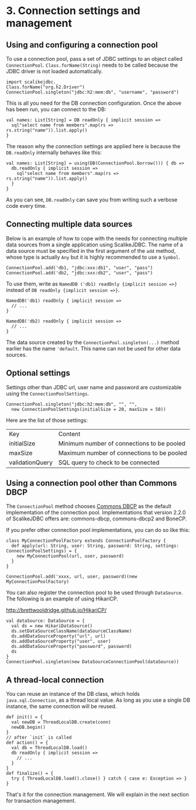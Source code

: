 # 3. Connection settings and management

## Using and configuring a connection pool

To use a connection pool, pass a set of JDBC settings to an object called `ConnectionPool`. `Class.forName(String)` needs to be called because the JDBC driver is not loaded automatically.

    import scalikejdbc._
    Class.forName("org.h2.Driver")
    ConnectionPool.singleton("jdbc:h2:mem:db", "username", "password")

This is all you need for the DB connection configuration. Once the above has been run, you can connect to the DB:

    val names: List[String] = DB readOnly { implicit session =>
      sql"select name from members".map(rs => rs.string("name")).list.apply()
    }

The reason why the connection settings are applied here is because the `DB.readOnly` internally behaves like this:

    val names: List[String] = using(DB(ConnectionPool.borrow())) { db => 
      db.readOnly { implicit session => 
        sql"select name from members".map(rs => rs.string("name")).list.apply()
      }
    }

As you can see, `DB.readOnly` can save you from writing such a verbose code every time.

## Connecting multiple data sources

Below is an example of how to cope with the needs for connecting multiple data sources from a single application using ScalikeJDBC. The name of a data source must be specified in the first argument of the `add` method, whose type is actually `Any` but it is highly recommended to use a `Symbol`.

    ConnectionPool.add('db1, "jdbc:xxx:db1", "user", "pass")
    ConnectionPool.add('db2, "jdbc:xxx:db2", "user", "pass")

To use them, write as `NamedDB ('db1) readOnly {implicit session =>}` instead of `DB readOnly {implicit session =>}`.

    NamedDB('db1) readOnly { implicit session =>
      // ...
    }
    
    NamedDB('db2) readOnly { implicit session =>
      // ...
    }

The data source created by the `ConnectionPool.singleton(...)` method earlier has the name `'default`. This name can not be used for other data sources.


## Optional settings

Settings other than JDBC url, user name and password are customizable using the `ConnectionPoolSettings`.

    ConnectionPool.singleton("jdbc:h2:mem:db", "", "", 
      new ConnectionPoolSettings(initialSize = 20, maxSize = 50))

Here are the list of those settings:

<table>
<tr>
<td>Key</td><td>Content</td>
</tr>
<tr>
<td>initialSize</td><td>Minimum number of connections to be pooled</td>
</tr>
<tr>
<td>maxSize</td><td>Maximum number of connections to be pooled</td>
</tr>
<tr>
<td>validationQuery</td><td>SQL query to check to be connected</td>
</tr>
</table>


## Using a connection pool other than Commons DBCP

The `ConnectionPool` method chooses [Commons DBCP](http://commons.apache.org/dbcp/) as the default implementation of the connection pool. Implementations that version 2.2.0 of ScalikeJDBC offers are: commons-dbcp, commons-dbcp2 and BoneCP.

If you prefer other connection pool implementations, you can do so like this:

    class MyConnectionPoolFactory extends ConnectionPoolFactory {
      def apply(url: String, user: String, password: String, settings: ConnectionPoolSettings) = {
        new MyConnectionPool(url, user, password)
      }
    }
    
    ConnectionPool.add('xxxx, url, user, password)(new MyConnectionPoolFactory)

You can also register the connection pool to be used through `DataSource`. The following is an example of using HikariCP.


http://brettwooldridge.github.io/HikariCP/

    val dataSource: DataSource = {
      val ds = new HikariDataSource()
      ds.setDataSourceClassName(dataSourceClassName)
      ds.addDataSourceProperty("url", url)
      ds.addDataSourceProperty("user", user)
      ds.addDataSourceProperty("password", password)
      ds
    }
    ConnectionPool.singleton(new DataSourceConnectionPool(dataSource))

## A thread-local connection

You can reuse an instance of the DB class, which holds `java.sql.Connection`, as a thread local value. As long as you use a single DB instance, the same connection will be reused.

    def init() = {
      val newDB = ThreadLocalDB.create(conn)
      newDB.begin()
    }
    // after `init` is called
    def action() = {
      val db = ThreadLocalDB.load()
      db readOnly { implicit session =>
        // ...
      }
    }
    def finalize() = {
      try { ThreadLocalDB.load().close() } catch { case e: Exception => }
    }

That's it for the connection management. We will explain in the next section for transaction management.



